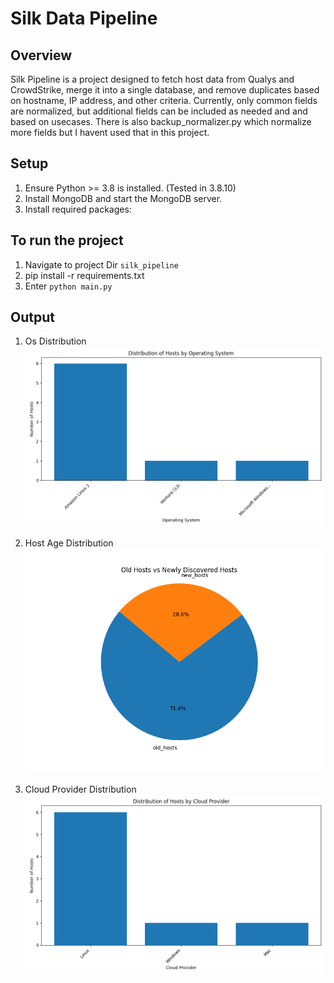 # Silk Data Pipeline

## Overview
Silk Pipeline is a project designed to fetch host data from Qualys and CrowdStrike, merge it into a single database, and remove duplicates based on hostname, IP address, and other criteria. Currently, only common fields are normalized, but additional fields can be included as needed and and based on usecases. There is also backup_normalizer.py which normalize more fields but I havent used that in this project.

## Setup
1. Ensure Python >= 3.8 is installed. (Tested in 3.8.10)
2. Install MongoDB and start the MongoDB server.
3. Install required packages:

## To run the project

1. Navigate to project Dir `silk_pipeline`
2. pip install -r requirements.txt 
3. Enter `python main.py`


## Output

1. Os Distribution
![Os Distribution](output/os_distribution_1.png)

2. Host Age Distribution 
![Host Age Distribution](output/host_age_distribution_400_days.png)

3. Cloud Provider Distribution
![Cloud Provider Distribution](output/cloud_provider_distribution_1.png)
